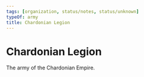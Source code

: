```yaml
---
tags: [organization, status/notes, status/unknown]
typeOf: army
title: Chardonian Legion
---
```



# Chardonian Legion

The army of the Chardonian Empire.